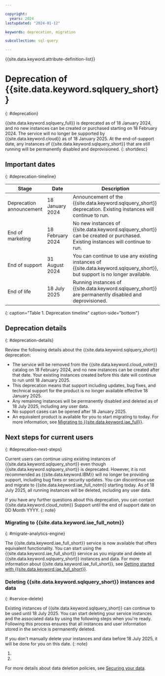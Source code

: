 ```yaml
---

copyright:
  years: 2024
lastupdated: "2024-01-12"

keywords: deprecation, migration

subcollection: sql-query

---
```


{{site.data.keyword.attribute-definition-list}}

<!--This topic is for full service deprecations only. Name your file `deprecation.md` and include it as the first topic in the **Get started** nav group in your `toc.yaml`. -->

# Deprecation of {{site.data.keyword.sqlquery_short}}
{: #deprecation}

<!-- The title of your H1 should be Deprecation of _service-name_, where _service-name_ is the nontrademarked short version keyref. -->

<!-- The short description should be a single, concise paragraph that contains one or two sentences and no more than 50 words. Summarize your service's high-level deprecation details highlighting the deprecation and/or EOS/EOL dates. The following is an example short description._ -->

{{site.data.keyword.sqlquery_full}} is deprecated as of 18 January 2024, and no new instances can be created or purchased starting on 18 February 2024.
The service will no longer be supported by {{site.data.keyword.cloud}} as of 18 January 2025. At the end-of-support date, any instances of 
{{site.data.keyword.sqlquery_short}} that are still running will be permanently disabled and deprovisioned.
{: shortdesc}


## Important dates
{: #deprecation-timeline}

<!-- Fill in the table based on the deprecation timeline for your product working with your PM
Deprecation date is typically when the announcement about the end of support for a currently offered product
End of marketing date is the effective date the product ceases to be active on the price list and can't be ordered or purchased
End of support effective date is the last date IBM Cloud will deliver standard support, imaging, or reload services for a given product or version
End of life date is typically when all existing instances are deprovisioned and customer data is deleted.
-->

| Stage | Date | Description |
| ---------------- | ----------------- | ------------------------------------------------------------ |
| Deprecation announcement | 18 January 2024 | Announcement of the {{site.data.keyword.sqlquery_short}} deprecation. Existing instances will continue to run. |
| End of marketing | 18 February 2024 | No new instances of {{site.data.keyword.sqlquery_short}} can be created or purchased. Existing instances will continue to run. |
| End of support   | 31 August 2024 | You can continue to use any existing instances of {{site.data.keyword.sqlquery_short}}, but support is no longer available.  |
| End of life | 18 July 2025 | Running instances of {{site.data.keyword.sqlquery_short}} are permanently disabled and deprovisioned. |
{: caption="Table 1. Deprecation timeline" caption-side="bottom"}

## Deprecation details
{: #deprecation-details}

<!-- Answer what is happening with your service, why it's being deprecated, state whether there is a replacement product or not, and if so, detail the migration path, etc. See the following example -->

Review the following details about the {{site.data.keyword.sqlquery_short}} deprecation:

* The service will be removed from the {{site.data.keyword.cloud_notm}} catalog on 18 February 2024, and no new instances can be created after that date. 
Your existing instances created before this date will continue to run until 18 January 2025.
* This deprecation means that support including updates, bug fixes, and technical support for the product is no longer available effective 18 January 2025.
* Any remaining instances will be permanently disabled and deleted as of 18 July 2025, including any user data.
* No support cases can be opened after 18 January 2025.
* An equivalent product is available for you to start migrating to today. For more information, see [Migrating to {{site.data.keyword.iae_full}}](#migrate-analytics-engine).
<!-- * An equivalent product is not available for purchase from {{site.data.keyword.IBM}} at this time. -->

## Next steps for current users
{: #deprecation-next-steps}

<!-- How can the current customers migrate to an equivalent offering, upgrade to a new version, delete their instance and data by the EOS date, and get support for additional questions or issues with the deprecation? You can use H2s in this section if multiple processes need to be documented. The following content is just an example. Fill in details that apply to your service. -->

Current users can continue using existing instances of {{site.data.keyword.sqlquery_short}} even though {{site.data.keyword.sqlquery_short}} is deprecated. 
However, it is not recommended as {{site.data.keyword.IBM}} will no longer be providing support, including bug fixes or security updates. 
You can discontinue use and migrate to {{site.data.keyword.iae_full_notm}} starting today. As of 18 July 2025, all running instances will be deleted, 
including any user data.

If you have any further questions about this deprecation, you can contact {{site.data.keyword.cloud_notm}} Support until the end of support date on DD Month YYYY.
{: note}

### Migrating to {{site.data.keyword.iae_full_notm}}
{: #migrate-analytics-engine}

<!-- For use cases where there is a new equivalent offering for customer to move to, you can detail that option here and provide links, steps, or guidance on how to stand up the new service. There's an example included below: -->

The {{site.data.keyword.iae_full_short}} service is now available that offers equivalent functionality. You can start using the 
{{site.data.keyword.iae_full_short}} service as you migrate and delete all {{site.data.keyword.sqlquery_short}} instances and data. 
For more information about {{site.data.keyword.iae_full_short}}, see [Getting started with {{site.data.keyword.iae_full_short}}](/docs/AnalyticsEngine?topic=AnalyticsEngine-getting-started).

### Deleting {{site.data.keyword.sqlquery_short}} instances and data
{: #service-delete}

Existing instances of {{site.data.keyword.sqlquery_short}} can continue to be used until 18 July 2025. 
You can start deleting your service instances and the associated data by using the following steps when you're ready. 
Following this process ensures that all instances and user information stored in the service is permanently deleted.

If you don't manually delete your instances and data before 18 July 2025, it will be done for you on this date.
{: note}

1. <!--Provide steps for a user to successfully delete all instances and any user data -->
1. <!--Provide steps for a user to successfully delete all instances and any user data -->

For more details about data deletion policies, see [Securing your data](/docs/sql-query?topic=sql-query-securing-data).
<!-- All services should be documenting data retention and deletion policies in a topic following this guidance https://test.cloud.ibm.com/docs/writing?topic=writing-data-doc-guidance and you can link here for the steps if they exist in that document. Otherwise, document the steps here.-->
